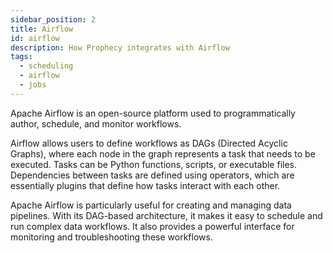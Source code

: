 ```yaml
---
sidebar_position: 2
title: Airflow
id: airflow
description: How Prophecy integrates with Airflow
tags:
  - scheduling
  - airflow
  - jobs
---
```


Apache Airflow is an open-source platform used to programmatically author, schedule, and monitor workflows.

Airflow allows users to define workflows as DAGs (Directed Acyclic Graphs), where each node in the graph represents a task that needs to be executed.
Tasks can be Python functions, scripts, or executable files. Dependencies between tasks are defined using operators, which are essentially plugins that define how tasks interact with each other.

Apache Airflow is particularly useful for creating and managing data pipelines. With its DAG-based architecture, it makes it easy to schedule and run complex data workflows. It also provides a powerful interface for monitoring and troubleshooting these workflows.
